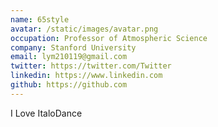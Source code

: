 ```yaml
---
name: 65style
avatar: /static/images/avatar.png
occupation: Professor of Atmospheric Science
company: Stanford University
email: lym210119@gmail.com
twitter: https://twitter.com/Twitter
linkedin: https://www.linkedin.com
github: https://github.com
---
```


I Love ItaloDance
